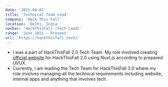 ```yaml
---
date: '2021-04-01'
title: 'Technical Team Lead'
company: 'Hack This Fall'
location: 'Delhi, India'
navbar: 'HackThisFall (Tech Lead)'
range: 'June 2021 - Present'
url: 'https://hackthisfall.tech/'
---
```


- I was a part of HackThisFall 2.0 Tech Team. My role involved creating [official website](https://hackthisfall.tech/) for HackThisFall 2.0 using Nuxt.js according to prepared UI/UX.
- Currently, I am leading the Tech Team for HackThisFall 3.0 where my role involves managing all the technical requirements including website, internal apps and anything that involves tech.
